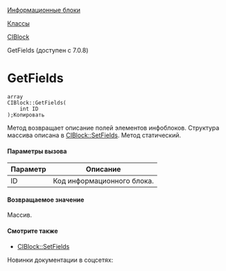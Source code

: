 [Информационные блоки](/api_help/iblock/index.php)

[Классы](/api_help/iblock/classes/index.php)

[CIBlock](/api_help/iblock/classes/ciblock/index.php)

GetFields (доступен с 7.0.8)

GetFields
=========

```
array
CIBlock::GetFields(
	int ID
);Копировать
```

Метод возвращает описание полей элементов инфоблоков. Структура массива описана в [CIBlock::SetFields](/api_help/iblock/classes/ciblock/SetFields.php). Метод статический.

#### Параметры вызова

| Параметр | Описание |
| --- | --- |
| ID | Код информационного блока. |

#### Возвращаемое значение

Массив.

#### Смотрите также

* [CIBlock::SetFields](/api_help/iblock/classes/ciblock/SetFields.php)

Новинки документации в соцсетях: